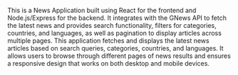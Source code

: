 This is a News Application built using React for the frontend and Node.js/Express for the backend. It integrates with the GNews API to fetch the latest news 
and provides search functionality, filters for categories, countries, and languages, as well as pagination to display articles across multiple pages.
This application fetches and displays the latest news articles based on search queries, categories, countries, and languages. It allows users to browse
through different pages of news results and ensures a responsive design that works on both desktop and mobile devices.
